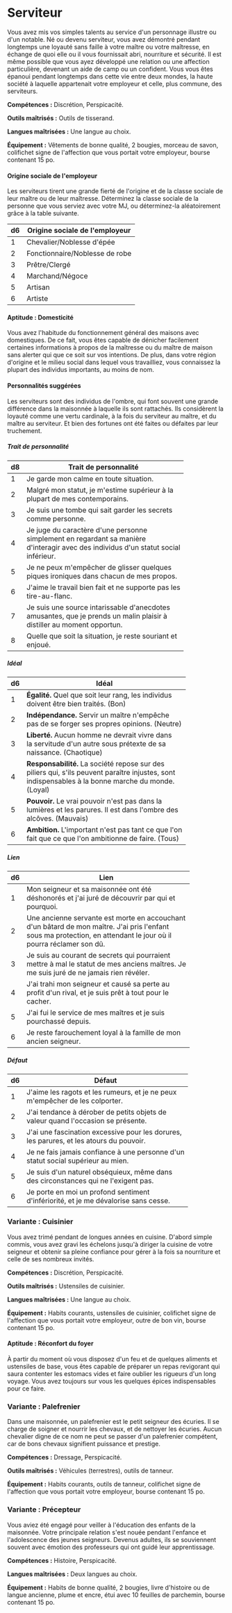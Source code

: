 
<!--Items-->

# <!--Name-->Serviteur<!--/Name-->

Vous avez mis vos simples talents au service d'un personnage illustre ou d'un notable. Né ou devenu serviteur, vous avez démontré pendant longtemps une loyauté sans faille à votre maître ou votre maîtresse, en échange de quoi elle ou il vous fournissait abri, nourriture et sécurité. Il est même possible que vous ayez développé une relation ou une affection particulière, devenant un aide de camp ou un confident. Vous vous êtes épanoui pendant longtemps dans cette vie entre deux mondes, la haute société à laquelle appartenait votre employeur et celle, plus commune, des serviteurs.

**Compétences :** Discrétion, Perspicacité.

**Outils maîtrisés :** Outils de tisserand.

**Langues maîtrisées :** Une langue au choix.

**Équipement :** Vêtements de bonne qualité, 2 bougies, morceau de savon, colifichet signe de l'affection que vous portait votre employeur, bourse contenant 15 po.

<!--Generic-->

#### <!--Name-->Origine sociale de l'employeur<!--/Name-->

Les serviteurs tirent une grande fierté de l'origine et de la classe sociale de leur maître ou de leur maîtresse. Déterminez la classe sociale de la personne que vous serviez avec votre MJ, ou déterminez-la aléatoirement grâce à la table suivante.

|d6|Origine sociale de l'employeur|
|---|---|
|1|Chevalier/Noblesse d'épée|
|2|Fonctionnaire/Noblesse de robe|
|3|Prêtre/Clergé|
|4|Marchand/Négoce|
|5|Artisan|
|6|Artiste|

<!--/Generic-->

<!--Generic-->

#### <!--Name-->Aptitude : Domesticité<!--/Name-->

Vous avez l'habitude du fonctionnement général des maisons avec domestiques. De ce fait, vous êtes capable de dénicher facilement certaines informations à propos de la maîtresse ou du maître de maison sans alerter qui que ce soit sur vos intentions. De plus, dans votre région d'origine et le milieu social dans lequel vous travailliez, vous connaissez la plupart des individus importants, au moins de nom.

<!--/Generic-->

<!--Items-->

#### <!--Name-->Personnalités suggérées<!--/Name-->

Les serviteurs sont des individus de l'ombre, qui font souvent une grande différence dans la maisonnée à laquelle ils sont rattachés. Ils considèrent la loyauté comme une vertu cardinale, à la fois du serviteur au maître, et du maître au serviteur. Et bien des fortunes ont été faites ou défaites par leur truchement.

<!--Generic-->

##### <!--Name-->Trait de personnalité<!--/Name-->

|d8|Trait de personnalité|
|---|---|
|1|Je garde mon calme en toute situation.
|2|Malgré mon statut, je m'estime supérieur à la<br>plupart de mes contemporains.|
|3|Je suis une tombe qui sait garder les secrets<br>comme personne.|
|4|Je juge du caractère d'une personne<br>simplement en regardant sa manière<br>d'interagir avec des individus d'un statut social<br>inférieur.|
|5|Je ne peux m'empêcher de glisser quelques<br>piques ironiques dans chacun de mes propos.|
|6|J'aime le travail bien fait et ne supporte pas les<br>tire-au-flanc.|
|7|Je suis une source intarissable d'anecdotes<br>amusantes, que je prends un malin plaisir à<br>distiller au moment opportun.|
|8|Quelle que soit la situation, je reste souriant et<br>enjoué.|

<!--/Generic-->

<!--Generic-->

##### <!--Name-->Idéal<!--/Name-->

|d6|Idéal|
|---|---|
|1|**Égalité.** Quel que soit leur rang, les individus<br>doivent être bien traités. (Bon)|
|2|**Indépendance.** Servir un maître n'empêche<br>pas de se forger ses propres opinions. (Neutre)|
|3|**Liberté.** Aucun homme ne devrait vivre dans<br>la servitude d'un autre sous prétexte de sa<br>naissance. (Chaotique)|
|4|**Responsabilité.** La société repose sur des<br>piliers qui, s'ils peuvent paraître injustes, sont<br>indispensables à la bonne marche du monde.<br>(Loyal)|
|5|**Pouvoir.** Le vrai pouvoir n'est pas dans la<br>lumières et les parures. Il est dans l'ombre des<br>alcôves. (Mauvais)|
|6|**Ambition.** L'important n'est pas tant ce que l'on<br>fait que ce que l'on ambitionne de faire. (Tous)|

<!--/Generic-->

<!--Generic-->

##### <!--Name-->Lien<!--/Name-->

|d6|Lien|
|---|---|
|1|Mon seigneur et sa maisonnée ont été<br>déshonorés et j'ai juré de découvrir par qui et<br>pourquoi.|
|2|Une ancienne servante est morte en accouchant<br>d'un bâtard de mon maître. J'ai pris l'enfant<br>sous ma protection, en attendant le jour où il<br>pourra réclamer son dû.|
|3|Je suis au courant de secrets qui pourraient<br>mettre à mal le statut de mes anciens maîtres. Je<br>me suis juré de ne jamais rien révéler.|
|4|J'ai trahi mon seigneur et causé sa perte au<br>profit d'un rival, et je suis prêt à tout pour le<br>cacher.|
|5|J'ai fui le service de mes maîtres et je suis<br>pourchassé depuis.|
|6|Je reste farouchement loyal à la famille de mon<br>ancien seigneur.|

<!--/Generic-->

<!--Generic-->

##### <!--Name-->Défaut<!--/Name-->

|d6|Défaut|
|---|---|
|1|J'aime les ragots et les rumeurs, et je ne peux<br>m'empêcher de les colporter.|
|2|J'ai tendance à dérober de petits objets de<br>valeur quand l'occasion se présente.|
|3|J'ai une fascination excessive pour les dorures,<br>les parures, et les atours du pouvoir.|
|4|Je ne fais jamais confiance à une personne d'un<br>statut social supérieur au mien.|
|5|Je suis d'un naturel obséquieux, même dans<br>des circonstances qui ne l'exigent pas.|
|6|Je porte en moi un profond sentiment<br>d'infériorité, et je me dévalorise sans cesse.|

<!--/Generic-->

<!--/Items-->

<!--Items-->

### <!--Name-->Variante : Cuisinier<!--/Name-->

Vous avez trimé pendant de longues années en cuisine. D'abord simple commis, vous avez gravi les échelons jusqu'à diriger la cuisine de votre seigneur et obtenir sa pleine confiance pour gérer à la fois sa nourriture et celle de ses nombreux invités.

**Compétences :** Discrétion, Perspicacité.

**Outils maîtrisés :** Ustensiles de cuisinier.

**Langues maîtrisées :** Une langue au choix.

**Équipement :** Habits courants, ustensiles de cuisinier, colifichet signe de l'affection que vous portait votre employeur, outre de bon vin, bourse contenant 15 po.

<!--Generic-->

#### <!--Name-->Aptitude : Réconfort du foyer<!--/Name-->

À partir du moment où vous disposez d'un feu et de quelques aliments et ustensiles de base, vous êtes capable de préparer un repas revigorant qui saura contenter les estomacs vides et faire oublier les rigueurs d'un long voyage. Vous avez toujours sur vous les quelques épices indispensables pour ce faire.

<!--/Generic-->

<!--/Items-->

<!--Generic-->

### <!--Name-->Variante : Palefrenier<!--/Name-->

Dans une maisonnée, un palefrenier est le petit seigneur des écuries. Il se charge de soigner et nourrir les chevaux, et de nettoyer les écuries. Aucun chevalier digne de ce nom ne peut se passer d'un palefrenier compétent, car de bons chevaux signifient puissance et prestige.

**Compétences :** Dressage, Perspicacité.

**Outils maîtrisés :** Véhicules (terrestres), outils de tanneur.

**Équipement :** Habits courants, outils de tanneur, colifichet signe de l'affection que vous portait votre employeur, bourse contenant 15 po.

<!--/Generic-->

<!--Generic-->

### <!--Name-->Variante : Précepteur<!--/Name-->

Vous aviez été engagé pour veiller à l'éducation des enfants de la maisonnée. Votre principale relation s'est nouée pendant l'enfance et l'adolescence des jeunes seigneurs. Devenus adultes, ils se souviennent souvent avec émotion des professeurs qui ont guidé leur apprentissage.

**Compétences :** Histoire, Perspicacité.

**Langues maîtrisées :** Deux langues au choix.

**Équipement :** Habits de bonne qualité, 2 bougies, livre d'histoire ou de langue ancienne, plume et encre, étui avec 10 feuilles de parchemin, bourse contenant 15 po.

<!--/Generic-->

<!--/Items-->
